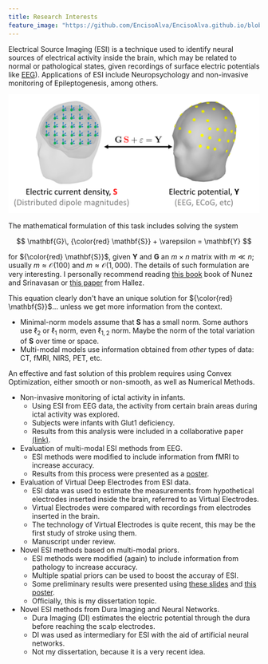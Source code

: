 ```yaml
---
title: Research Interests
feature_image: "https://github.com/EncisoAlva/EncisoAlva.github.io/blob/main/img/banner_tulip.jpg?raw=true"
---
```


Electrical Source Imaging (ESI) is a technique used to identify neural sources of electrical activity inside the brain, which may be related to normal or pathological states, given recordings of surface electric potentials like [EEG](https://en.wikipedia.org/wiki/Electroencephalography)). 
Applications of ESI include Neuropsychology and non-invasive monitoring of Epileptogenesis, among others.

![Inverse problem of Electric Source Imaging, simplified.](https://github.com/EncisoAlva/EncisoAlva.github.io/blob/main/img/InverseProblemESI.png?raw=true)

The mathematical formulation of this task includes solving the system 

$$ \mathbf{G}\, {\color{red} \mathbf{S}} + \varepsilon = \mathbf{Y} $$

for ${\color{red} \mathbf{S}}$, given $\mathbf{Y}$ and $\mathbf{G}$ an $m\times n$ matrix with $m\ll n$; usually $m\approx \mathcal{O}(100)$ and $m\approx \mathcal{O}(1,000)$.
The details of such formulation are very interesting. 
I personally recommend reading [this book](https://academic.oup.com/book/2998) book of Nunez and Srinavasan or [this paper](https://jneuroengrehab.biomedcentral.com/articles/10.1186/1743-0003-4-46) from Hallez.

This equation clearly don't have an unique solution for ${\color{red} \mathbf{S}}$... unless we get more information from the context.
* Minimal-norm models assume that ${\mathbf{S}}$ has a small norm. Some authors use $\ell_2$ or $\ell_1$ norm, even $\ell_{1,2}$ norm. Maybe the norm of the total variation of ${\mathbf{S}}$ over time or space.
* Multi-modal models use information obtained from _other_ types of data: CT, fMRI, NIRS, PET, etc.

An effective and fast solution of this problem requires using Convex Optimization, either smooth or non-smooth, as well as Numerical Methods.

* Non-invasive monitoring of ictal activity in infants.
  * Using ESI from EEG data, the activity from certain brain areas during ictal activity was explored. 
  * Subjects were infants with Glut1 deficiency.
  * Results from this analysis were included in a collaborative paper [(link)](https://www.science.org/doi/10.1126/scitranslmed.abn2956).
* Evaluation of multi-modal ESI methods from EEG.
  * ESI methods were modified to include information from fMRI to increase accuracy.
  * Results from this process were presented as a [poster](/files/AIMSposter230528.pdf?raw=true).
* Evaluation of Virtual Deep Electrodes from ESI data.
  * ESI data was used to estimate the measurements from hypothetical electrodes inserted inside the brain, referred to as Virtual Electrodes.
  * Virtual Electrodes were compared with recordings from electrodes inserted in the brain.
  * The technology of Virtual Electrodes is quite recent, this may be the first study of stroke using them.
  * Manuscript under review.
* Novel ESI methods based on multi-modal priors.
  * ESI methods were modified (again) to include information from pathology to increase accuracy.
  * Multiple spatial priors can be used to boost the accuray of ESI.
  * Some preliminary results were presented using [these slides](/files/EncisoAlva_240226.pdf?raw=true) and [this poster](/files/Mathposium23_EncisoAlva.pdf?raw=true).
  * Officially, this is my dissertation topic.
* Novel ESI methods from Dura Imaging and Neural Networks.
  * Dura Imaging (DI) estimates the electric potential through the dura before reaching the scalp electrodes. 
  * DI was used as intermediary for ESI with the aid of artificial neural networks.
  * Not my dissertation, because it is a very recent idea.

